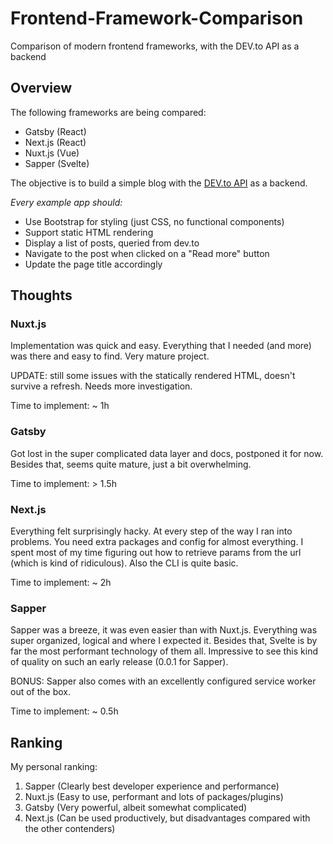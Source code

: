 # Frontend-Framework-Comparison
Comparison of modern frontend frameworks, with the DEV.to API as a backend

## Overview

The following frameworks are being compared:
- Gatsby (React)
- Next.js (React)
- Nuxt.js (Vue)
- Sapper (Svelte)

The objective is to build a simple blog with the [DEV.to API](https://docs.dev.to/api/) as a backend. 

*Every example app should:*
- Use Bootstrap for styling (just CSS, no functional components)
- Support static HTML rendering
- Display a list of posts, queried from dev.to
- Navigate to the post when clicked on a "Read more" button
- Update the page title accordingly

## Thoughts

### Nuxt.js

Implementation was quick and easy. Everything that I needed (and more) was there and easy to find. Very mature project.

UPDATE: still some issues with the statically rendered HTML, doesn't survive a refresh. Needs more investigation.

Time to implement: ~ 1h

### Gatsby 

Got lost in the super complicated data layer and docs, postponed it for now. Besides that, seems quite mature, just a bit overwhelming.

Time to implement: > 1.5h

### Next.js

Everything felt surprisingly hacky. At every step of the way I ran into problems. You need extra packages and config for almost everything. I spent most of my time figuring out how to retrieve params from the url (which is kind of ridiculous). Also the CLI is quite basic.

Time to implement: ~ 2h

### Sapper

Sapper was a breeze, it was even easier than with Nuxt.js. Everything was super organized, logical and where I expected it. Besides that, Svelte is by far the most performant technology of them all. Impressive to see this kind of quality on such an early release (0.0.1 for Sapper).

BONUS: Sapper also comes with an excellently configured service worker out of the box.

Time to implement: ~ 0.5h

## Ranking

My personal ranking:
1. Sapper (Clearly best developer experience and performance)
2. Nuxt.js (Easy to use, performant and lots of packages/plugins)
3. Gatsby (Very powerful, albeit somewhat complicated)
4. Next.js (Can be used productively, but disadvantages compared with the other contenders)
